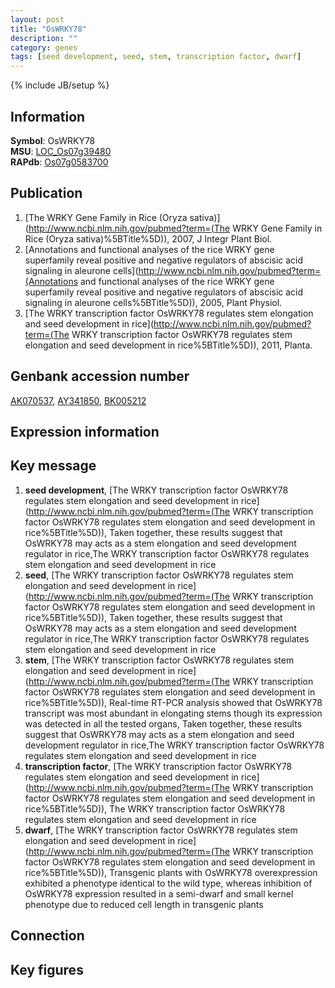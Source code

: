 ```yaml
---
layout: post
title: "OsWRKY78"
description: ""
category: genes
tags: [seed development, seed, stem, transcription factor, dwarf]
---
```

{% include JB/setup %}

## Information
__Symbol__: OsWRKY78  
__MSU__: [LOC_Os07g39480](http://rice.plantbiology.msu.edu/cgi-bin/ORF_infopage.cgi?orf=LOC_Os07g39480)  
__RAPdb__: [Os07g0583700](http://rapdb.dna.affrc.go.jp/viewer/gbrowse_details/irgsp1?name=Os07g0583700)  

## Publication
1. [The WRKY Gene Family in Rice (Oryza sativa)](http://www.ncbi.nlm.nih.gov/pubmed?term=(The WRKY Gene Family in Rice (Oryza sativa)%5BTitle%5D)), 2007, J Integr Plant Biol.
2. [Annotations and functional analyses of the rice WRKY gene superfamily reveal positive and negative regulators of abscisic acid signaling in aleurone cells](http://www.ncbi.nlm.nih.gov/pubmed?term=(Annotations and functional analyses of the rice WRKY gene superfamily reveal positive and negative regulators of abscisic acid signaling in aleurone cells%5BTitle%5D)), 2005, Plant Physiol.
3. [The WRKY transcription factor OsWRKY78 regulates stem elongation and seed development in rice](http://www.ncbi.nlm.nih.gov/pubmed?term=(The WRKY transcription factor OsWRKY78 regulates stem elongation and seed development in rice%5BTitle%5D)), 2011, Planta.

## Genbank accession number
[AK070537](http://www.ncbi.nlm.nih.gov/nuccore/AK070537), [AY341850](http://www.ncbi.nlm.nih.gov/nuccore/AY341850), [BK005212](http://www.ncbi.nlm.nih.gov/nuccore/BK005212)

## Expression information

## Key message
1. __seed development__, [The WRKY transcription factor OsWRKY78 regulates stem elongation and seed development in rice](http://www.ncbi.nlm.nih.gov/pubmed?term=(The WRKY transcription factor OsWRKY78 regulates stem elongation and seed development in rice%5BTitle%5D)),  Taken together, these results suggest that OsWRKY78 may acts as a stem elongation and seed development regulator in rice,The WRKY transcription factor OsWRKY78 regulates stem elongation and seed development in rice
2. __seed__, [The WRKY transcription factor OsWRKY78 regulates stem elongation and seed development in rice](http://www.ncbi.nlm.nih.gov/pubmed?term=(The WRKY transcription factor OsWRKY78 regulates stem elongation and seed development in rice%5BTitle%5D)),  Taken together, these results suggest that OsWRKY78 may acts as a stem elongation and seed development regulator in rice,The WRKY transcription factor OsWRKY78 regulates stem elongation and seed development in rice
3. __stem__, [The WRKY transcription factor OsWRKY78 regulates stem elongation and seed development in rice](http://www.ncbi.nlm.nih.gov/pubmed?term=(The WRKY transcription factor OsWRKY78 regulates stem elongation and seed development in rice%5BTitle%5D)),  Real-time RT-PCR analysis showed that OsWRKY78 transcript was most abundant in elongating stems though its expression was detected in all the tested organs, Taken together, these results suggest that OsWRKY78 may acts as a stem elongation and seed development regulator in rice,The WRKY transcription factor OsWRKY78 regulates stem elongation and seed development in rice
4. __transcription factor__, [The WRKY transcription factor OsWRKY78 regulates stem elongation and seed development in rice](http://www.ncbi.nlm.nih.gov/pubmed?term=(The WRKY transcription factor OsWRKY78 regulates stem elongation and seed development in rice%5BTitle%5D)), The WRKY transcription factor OsWRKY78 regulates stem elongation and seed development in rice
5. __dwarf__, [The WRKY transcription factor OsWRKY78 regulates stem elongation and seed development in rice](http://www.ncbi.nlm.nih.gov/pubmed?term=(The WRKY transcription factor OsWRKY78 regulates stem elongation and seed development in rice%5BTitle%5D)),  Transgenic plants with OsWRKY78 overexpression exhibited a phenotype identical to the wild type, whereas inhibition of OsWRKY78 expression resulted in a semi-dwarf and small kernel phenotype due to reduced cell length in transgenic plants

## Connection

## Key figures


